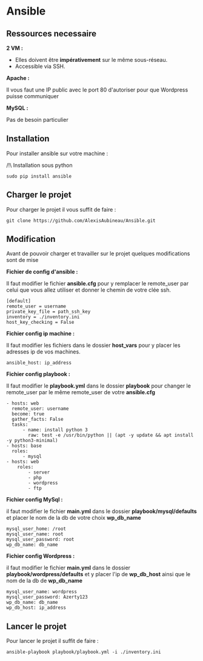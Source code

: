 # Ansible

## Ressources necessaire

**2 VM :**

- Elles doivent être **impérativement** sur le même sous-réseau.
- Accessible via SSH.

**Apache :**

Il vous faut une IP public avec le port 80 d'autoriser pour que Wordpress puisse communiquer

**MySQL :**

Pas de besoin particulier

## Installation

Pour installer ansible sur votre machine :

/!\ Installation sous python

    sudo pip install ansible

## Charger le projet
Pour charger le projet il vous suffit de faire :

    git clone https://github.com/AlexisAubineau/Ansible.git

## Modification
Avant de pouvoir charger et travailler sur le projet quelques modifications sont de mise

**Fichier de config d'ansible :**

Il faut modifier le fichier **ansible.cfg** pour y remplacer le remote_user par celui que vous allez utiliser et donner le chemin de votre clée ssh.
    
    [default]
	remote_user = username
	private_key_file = path_ssh_key
	inventory = ./inventory.ini
	host_key_checking = False

**Fichier config ip machine :**

Il faut modifier les fichiers dans le dossier **host_vars** pour y placer les adresses ip de vos machines.

	ansible_host: ip_address

**Fichier config playbook :**

Il faut modifier le **playbook.yml** dans le dossier **playbook** pour changer le remote_user par le même remote_user de votre **ansible.cfg**

	- hosts: web
	  remote_user: username
	  become: true
	  gather_facts: False
	  tasks:
		  - name: install python 3
		    raw: test -e /usr/bin/python || (apt -y update && apt install -y python3-minimal)
	- hosts: base
	  roles:
		  - mysql
	- hosts: web
		roles:
			- server
			- php
			- wordpress
			- ftp


**Fichier config MySql :**

il faut modifier le fichier **main.yml** dans le dossier **playbook/mysql/defaults** et placer le nom de la db de votre choix **wp_db_name**

	mysql_user_home: /root
	mysql_user_name: root
	mysql_user_password: root
	wp_db_name: db_name

**Fichier config Wordpress :**

il faut modifier le fichier **main.yml** dans le dossier **playbook/wordpress/defaults** et y placer l'ip de **wp_db_host** ainsi que le nom de la db de **wp_db_name**

	mysql_user_name: wordpress
	mysql_user_password: Azerty123
	wp_db_name: db_name
	wp_db_host: ip_address


## Lancer le projet
Pour lancer le projet il suffit de faire :

    ansible-playbook playbook/playbook.yml -i ./inventory.ini
